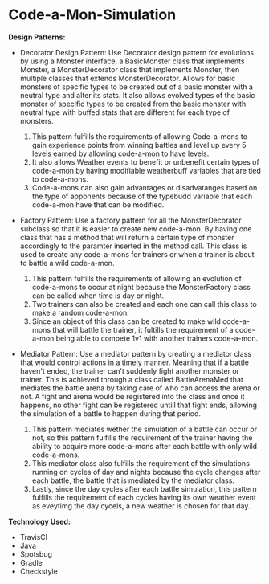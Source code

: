 # Code-a-Mon-Simulation

**Design Patterns:**
- Decorator Design Pattern: Use Decorator design pattern for evolutions by using a Monster interface, a BasicMonster class that implements Monster, a MonsterDecorator class that implements Monster,
then multiple classes that extends MonsterDecorator. Allows for basic monsters of specific types to be created out of a basic monster with a neutral type and alter its stats.
It also allows evolved types of the basic monster of specific types to be created from the basic monster with neutral type with buffed stats that are different for each 
type of monsters.

  1. This pattern fulfills the requirements of allowing Code-a-mons to gain experience points from winning battles and level up every 5 levels earned by allowing code-a-mon to 
have levels.
  2. It also allows Weather events to benefit or unbenefit certain types of code-a-mon by having modifiable weatherbuff variables that are tied to code-a-mons.
  3. Code-a-mons can also gain advantages or disadvatanges based on the type of apponents because of the typebudd variable that each code-a-mon have that can be modified.
- Factory Pattern: Use a factory pattern for all the MonsterDecorator subclass so that it is easier to create new code-a-mon. By having one class that has a method that will return a certain type
of monster accordingly to the paramter inserted in the method call. This class is used to create any code-a-mons for trainers or when a trainer is about to battle a wild code-a-mon.
  1. This pattern fulfills the requirements of allowing an evolution of code-a-mons to occur at night because the MonsterFactory class can be called when time is day or night.
  2. Two trainers can also be created and each one can call this class to make a random code-a-mon.
  3. Since an object of this class can be created to make wild code-a-mons that will battle the trainer, it fultills the requirement of a code-a-mon being able to compete 1v1 with another trainers code-a-mon.
- Mediator Pattern: Use a mediator pattern by creating a mediator class that would control actions in a timely manner. Meaning that if a battle haven't ended, the trainer can't suddenly fight 
another monster or trainer. This is achieved through a class called BattleArenaMed that mediates the battle arena by taking care of who can access the arena or not. A fight and 
arena would be registered into the class and once it happens, no other fight can be registered untill that fight ends, allowing the simulation of a battle to happen during that
period. 

  1. This pattern mediates wether the simulation of a battle can occur or not, so this pattern fulfills the requirement of the trainer having the ability to acquire more code-a-mons after each battle with only wild code-a-mons.
  2. This mediator class also fulfills the requirement of the simulations running on cycles of day and nights because 
the cycle changes after each battle, the battle that is mediated by the mediator class.
  3. Lastly, since the day cycles after each battle simulation, this pattern fulfills 
the requirement of each cycles having its own weather event as eveytimg the day cycels, a new weather is chosen for that day.

**Technology Used:**  
- TravisCI
- Java
- Spotsbug
- Gradle
- Checkstyle
